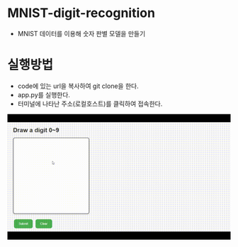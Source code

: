 # MNIST-digit-recognition
 - MNIST 데이터를 이용해 숫자 판별 모델을 만들기
# 실행방법  
 - code에 있는 url을 복사하여 git clone을 한다.    
 - app.py를 실행한다.  
 - 터미널에 나타난 주소(로컬호스트)를 클릭하여 접속한다.

![test](gif.gif)

